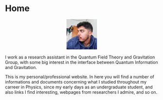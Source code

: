 # Home

<div align="center">
  <img src="/perfil.png" alt="Níck's profile picture" width="100" height="100">
</div>

I work as a research assistant in the Quantum Field Theory and Gravitation Group, with some big interest in the interface between Quantum Information and Gravitation.  

This is my personal/professional website. In here you will find a number of informations and documents concerning what I studied throughout my carreer in Physics, since my early days as an undergraduate student, and also links I find interesting, webpages from researchers I admire, and so on.
